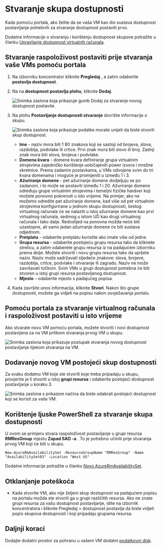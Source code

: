 <properties
    pageTitle="Stvaranje skupa dostupnost VM | Microsoft Azure"
    description="Saznajte kako stvoriti raspoloživost za virtualnim računalima sustava pomoću portala za Azure ili PowerShell pomoću modela implementacije Voditelj resursa."
    keywords="Postavljanje dostupnosti"
    services="virtual-machines-windows"
    documentationCenter=""
    authors="cynthn"
    manager="timlt"
    editor=""
    tags="azure-resource-manager"/>
<tags
    ms.service="virtual-machines-windows"
    ms.workload="infrastructure-services"
    ms.tgt_pltfrm="vm-windows"
    ms.devlang="na"
    ms.topic="article"
    ms.date="09/27/2016"
    ms.author="cynthn"/>


# <a name="create-an-availability-set"></a>Stvaranje skupa dostupnosti 

Kada pomoću portala, ako želite da se vaša VM kao dio sustava dostupnost postavljanje potrebnih za stvaranje dostupnost postaviti prvo.

Dodatne informacije o stvaranju i korištenju dostupnost skupove potražite u članku [Upravljanje dostupnost virtualnih računala](virtual-machines-windows-manage-availability.md).


## <a name="use-the-portal-to-create-an-availability-set-before-creating-your-vms"></a>Stvaranje raspoloživost postaviti prije stvaranja vaše VMs pomoću portala

1. Na izborniku koncentrator kliknite **Pregledaj** , a zatim odaberite **postavlja dostupnost**.

2. Na na **dostupnost postavlja plohu**, kliknite **Dodaj**.

    ![Snimka zaslona koja prikazuje gumb Dodaj za stvaranje novog dostupnost postavite.](./media/virtual-machines-windows-create-availability-set/add-availability-set.png)

3. Na plohu **Postavljanje dostupnosti stvaranje** dovršite informacije o skupu.

    ![Snimka zaslona koja prikazuje podatke morate unijeti da biste stvorili skup dostupnost.](./media/virtual-machines-windows-create-availability-set/create-availability-set.png)

    - **Ime** - naziv mora biti 1 80 znakova koji se sastoji od brojeva, slova, razdoblja, podvlake ili crtice. Prvi znak mora biti slovo ili broj. Zadnji znak mora biti slova, brojeva i podvlake.
    - **Domena kvara** - domene kvara definiranje grupa virtualnim strojevima zajedničko korištenje uobičajenih power izvora i mrežne skretnice. Prema zadanim postavkama, u VMs odvojene svim do tri kvara domenama i moguće je promijeniti u između 1 i 3.
    - **Ažuriranje domene** - pet ažuriranje domene dodjeljuju se po zadanom, i to može se postaviti između 1 i 20. Ažuriranje domene određuju grupe virtualnim strojevima i temeljni fizičke hardver koji možete ponovno pokrenuti u isto vrijeme. Na primjer, ako ne možemo odredite pet ažuriranje domene, kad više od pet virtualnim strojevima konfigurirane u jednom skupu dostupnosti, šestog virtualnog računala će se nalaziti u istoj ažuriranje domene kao prvi virtualnog računala, sedmog u istom UD kao drugi virtualnog računala i tako dalje. Redoslijed na ponovna možda neće biti uzastopne, ali samo jedan ažuriranje domene će biti sustava odjednom.
    - **Pretplata** - odaberite pretplatu koristite ako imate više od jedne.
    - **Grupa resursa** - odaberite postojeću grupu resursa tako da kliknete strelicu, a zatim odaberete grupu resursa iz na padajućem izborniku prema dolje. Možete stvoriti i novu grupu resursa tako da upišete naziv. Naziv može sadržavati sljedeće znakove: slova, brojeve, razdoblja, crtice, podvlake i otvaranje ili zagradu. Naziv ne može završavati točkom. Svim VMs u grupi dostupnost potrebna će biti stvoren u istoj grupi resursa postavljenog dostupnost.
    - **Mjesto** – odaberite mjesto s padajućeg popisa.

4. Kada završite unos informacija, kliknite **Stvori**. Nakon što grupe dostupnosti, možete ga vidjeti na popisu nakon osvježavanja portalu.

## <a name="use-the-portal-to-create-a-virtual-machine-and-an-availability-set-at-the-same-time"></a>Pomoću portala za stvaranje virtualnog računala i raspoloživost postaviti u isto vrijeme

Ako stvarate novu VM pomoću portala, možete stvoriti i novi dostupnost postavljena za na VM prilikom stvaranja prvog VM u skupu.

![Snimka zaslona koja prikazuje postupak stvaranja novog dostupnost postavljanje tijekom stvaranja na VM.](./media/virtual-machines-windows-create-availability-set/new-vm-avail-set.png)


## <a name="add-a-new-vm-to-an-existing-availability-set"></a>Dodavanje novog VM postojeći skup dostupnosti

Za svaku dodatnu VM koje ste stvorili koje treba pripadaju u skupu, provjerite je li stvoriti u istoj **grupi resursa** i odaberite postojeći dostupnost postavljanje u koraku 3. 

![Snimka zaslona s prikazom načina da biste odabrali postojeći dostupnost koji se koristi za vaše VM.](./media/virtual-machines-windows-create-availability-set/add-vm-to-set.png)



## <a name="use-powershell-to-create-an-availability-set"></a>Korištenje ljuske PowerShell za stvaranje skupa dostupnosti

U ovom se primjeru stvara raspoloživost postavljanje u grupi resursa **RMResGroup** mjestu **Zapad SAD -a** . To je potrebno učiniti prije stvaranja prvog VM koji će biti u skupu.

    New-AzureRmAvailabilitySet -ResourceGroupName "RMResGroup" -Name "AvailabilitySet03" -Location "West US"
    
Dodatne informacije potražite u članku [Novo AzureRmAvailabilitySet](https://msdn.microsoft.com/library/mt619453.aspx).


## <a name="troubleshooting"></a>Otklanjanje poteškoća

- Kada stvorite VM, ako nije željeni skup dostupnost na padajućem popisu na portalu možda ste stvorili ga u grupi različitih resursa. Ako ne znate grupi resursa za vašu dostupnost postavljanje, idite na izbornik koncentratora i kliknite Pregledaj > dostupnost postavlja da biste vidjeli popis skupova dostupnosti i koji pripadaju grupama resursa.


## <a name="next-steps"></a>Daljnji koraci

Dodajte dodatni prostor za pohranu u vašem VM dodatni [podatkovni disk](virtual-machines-windows-attach-disk-portal.md).
